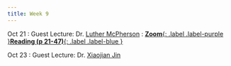 ```yaml
---
title: Week 9
---
```


Oct 21
: Guest Lecture: Dr. [Luther McPherson](https://www.linkedin.com/in/luther-lee-mcpherson-iv-853491b9/)
: [**Zoom**{: .label .label-purple }](https://virginiatech.zoom.us/j/5518681625)[**Reading (p 21-47)**{: .label .label-blue }](https://drive.google.com/file/d/1NPKh5Q7VJmEdbjR0pJQFfmaasr2cWYbX/view?usp=drive_link)


Oct 23
: Guest Lecture: Dr. [Xiaojian Jin](https://www.vtti.vt.edu/staffdir/bio.php?&pn=07911)
<!-- : [**Reading**{: .label .label-blue }]() -->
